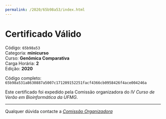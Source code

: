 ```yaml
---
permalink: /2020/65b98a53/index.html
---
```


# Certificado Válido

Código: `65b98a53`<br>
Categoria: **minicurso**<br>
Curso: **Genômica Comparativa**<br>
Carga Horária: **2**<br>
Edição: **2020**<br>


Código completo: `65b98a531a8630887a5007c171209152251facf4366cb0958426f4ace004246a`


Este certificado foi expedido pela Comissão organizadora do *IV Curso de Verão em Bioinformática da UFMG*.

----

Qualquer dúvida contacte a [_Comissão Organizadora_](<mailto:cursobioinfoufmg@gmail.com$subject=[Certificados]>)

